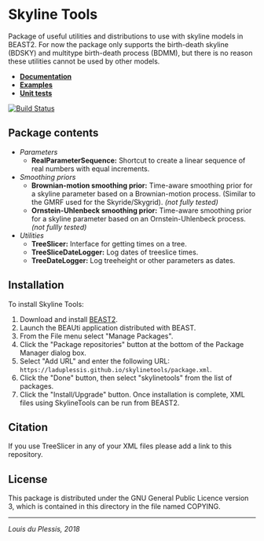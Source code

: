 # Skyline Tools

Package of useful utilities and distributions to use with skyline models in BEAST2. For now the package only supports the birth-death skyline (BDSKY) and multitype birth-death process (BDMM), but there is no reason these utilities cannot be used by other models.

- [**Documentation**](https://github.com/laduplessis/skylinetools/wiki)
- [**Examples**](examples/)
- [**Unit tests**](test/)

[![Build Status](https://travis-ci.com/laduplessis/skylinetools.svg?branch=master)](https://travis-ci.com/laduplessis/skylinetools)

## Package contents

- *Parameters*
	- **RealParameterSequence:** Shortcut to create a linear sequence of real numbers with equal increments.
- *Smoothing priors*
	- **Brownian-motion smoothing prior:** Time-aware smoothing prior for a skyline parameter based on a Brownian-motion process. (Similar to the GMRF used for the Skyride/Skygrid). _(not fully tested)_
	- **Ornstein-Uhlenbeck smoothing prior:** Time-aware smoothing prior for a skyline parameter based on an Ornstein-Uhlenbeck process. _(not fullly tested)_
- *Utilities*
	- **TreeSlicer:** Interface for getting times on a tree.
	- **TreeSliceDateLogger:** Log dates of treeslice times.
	- **TreeDateLogger:** Log treeheight or other parameters as dates.


## Installation

To install Skyline Tools:

1. Download and install [BEAST2](www.beast2.org).
2. Launch the BEAUti application distributed with BEAST.
3. From the File menu select "Manage Packages".
4. Click the "Package repositories" button at the bottom of the Package Manager dialog box.
5. Select "Add URL" and enter the following URL: `https://laduplessis.github.io/skylinetools/package.xml`.
7. Click the "Done" button, then select "skylinetools" from the list of packages.
8. Click the "Install/Upgrade" button. Once installation is complete, XML files using SkylineTools can be run from BEAST2.


## Citation

If you use TreeSlicer in any of your XML files please add a link to this repository.

## License

This package is distributed under the GNU General Public Licence version 3, which is contained in this directory in the file named COPYING.


---
_Louis du Plessis, 2018_
